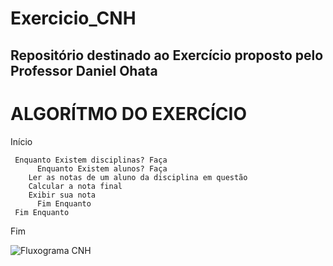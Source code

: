# Exercicio_CNH
## Repositório destinado ao Exercício proposto pelo Professor Daniel Ohata

# ALGORÍTMO DO EXERCÍCIO

Início

```
 Enquanto Existem disciplinas? Faça
      Enquanto Existem alunos? Faça
	Ler as notas de um aluno da disciplina em questão
	Calcular a nota final
	Exibir sua nota
      Fim Enquanto
 Fim Enquanto    
```

Fim

![Fluxograma CNH](https://user-images.githubusercontent.com/69513119/169710553-661fce3e-ee44-4e91-b998-b809144e8c2a.png)
